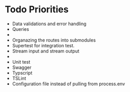 # Todo Priorities
* Data validations and error handling
* Queries
*
* Organazing the routes into submodules
* Supertest for integration test.
* Stream input and stream output
*
* Unit test
* Swagger
* Typscript
* TSLint
* Configuration file instead of pulling from process.env
